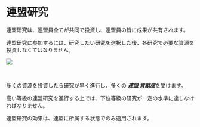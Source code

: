 ﻿# 連盟研究

 連盟研究は、連盟員全てが共同で投資し、連盟員の皆に成果が共有されます。

連盟研究に参加するには、研究したい研究を選択した後、各研究で必要な資源を投資しなくてはなりません。

![](http://d3bbxo4nelobc3.cloudfront.net/html/img/help/602_001fedresearch.jpg)

<br>

 多くの資源を投資したら研究が早く進行し、多くの [***<u>連盟 貢献度</u>***](jp/607fedcontribution#連盟-貢献度)を受けます。

高い等級の連盟研究を進行する上では、下位等級の研究が一定の水準に達しなければなりません。

連盟研究の効果は、連盟に所属する状態でのみ適用されます。